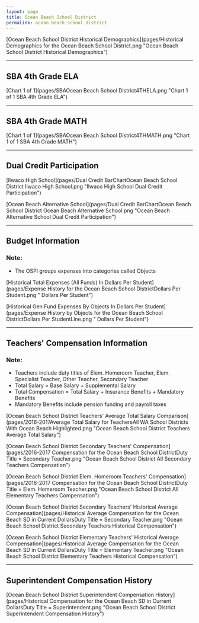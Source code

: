 ```yaml
---
layout: page
title: Ocean Beach School District
permalink: ocean beach school district
---
```



[Ocean Beach School District Historical Demographics](pages/Historical Demographics for the Ocean Beach School District.png "Ocean Beach School District Historical Demographics")

___

## SBA 4th Grade ELA

[Chart 1 of 1](pages/SBAOcean Beach School District4THELA.png "Chart 1 of 1 SBA 4th Grade ELA")


___

## SBA 4th Grade MATH

[Chart 1 of 1](pages/SBAOcean Beach School District4THMATH.png "Chart 1 of 1 SBA 4th Grade MATH")


___

## Dual Credit Participation

[Ilwaco High School](pages/Dual Credit BarChartOcean Beach School District Ilwaco High School.png "Ilwaco High School Dual Credit Participation")

[Ocean Beach Alternative School](pages/Dual Credit BarChartOcean Beach School District Ocean Beach Alternative School.png "Ocean Beach Alternative School Dual Credit Participation")


___

## Budget Information
### Note:
- The OSPI groups expenses into categories called Objects

[Historical Total Expenses (All Funds) In Dollars Per Student](pages/Expense History for the Ocean Beach School DistrictDollars Per Student.png " Dollars Per Student")

[Historical Gen Fund Expenses By Objects In Dollars Per Student](pages/Expense History by Objects for the Ocean Beach School DistrictDollars Per StudentLine.png " Dollars Per Student")


___

## Teachers' Compensation Information
### Note:
- Teachers include duty titles of Elem. Homeroom Teacher, Elem. Specialist Teacher, Other Teacher, Secondary Teacher
- Total Salary = Base Salary + Supplemental Salary
- Total Compensation = Total Salary + Insurance Benefits + Mandatory Benefits
- Mandatory Benefits include pension funding and payroll taxes

[Ocean Beach School District Teachers' Average Total Salary Comparison](pages/2016-2017Average Total Salary for TeachersAll WA School Districts With Ocean Beach Highlighted.png "Ocean Beach School District Teachers Average Total Salary")

[Ocean Beach School District Secondary Teachers' Compensation](pages/2016-2017 Compensation for the Ocean Beach School DistrictDuty Title = Secondary Teacher.png "Ocean Beach School District All Secondary Teachers Compensation")

[Ocean Beach School District Elem. Homeroom Teachers' Compensation](pages/2016-2017 Compensation for the Ocean Beach School DistrictDuty Title = Elem. Homeroom Teacher.png "Ocean Beach School District All Elementary Teachers Compensation")

[Ocean Beach School District Secondary Teachers' Historical Average Compensation](pages/Historical Average Compensation for the Ocean Beach SD in Current DollarsDuty Title = Secondary Teacher.png "Ocean Beach School District Secondary Teachers Historical Compensation")

[Ocean Beach School District Elementary Teachers' Historical Average Compensation](pages/Historical Average Compensation for the Ocean Beach SD in Current DollarsDuty Title = Elementary Teacher.png "Ocean Beach School District Elementary Teachers Historical Compensation")


___

## Superintendent Compensation History

[Ocean Beach School District Superintendent Compensation History](pages/Historical Compensation for the Ocean Beach SD in Current DollarsDuty Title = Superintendent.png "Ocean Beach School District Superintendent Compensation History")


